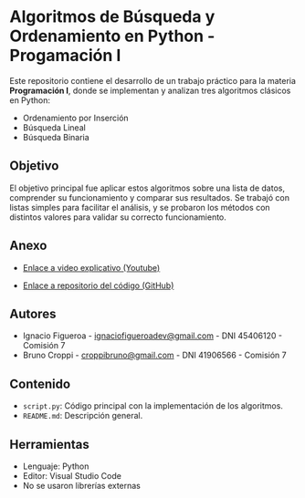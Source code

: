 # Algoritmos de Búsqueda y Ordenamiento en Python - Progamación I

Este repositorio contiene el desarrollo de un trabajo práctico para la materia **Programación I**, donde se implementan y analizan tres algoritmos clásicos en Python:

- Ordenamiento por Inserción
- Búsqueda Lineal
- Búsqueda Binaria

## Objetivo

El objetivo principal fue aplicar estos algoritmos sobre una lista de datos, comprender su funcionamiento y comparar sus resultados. Se trabajó con listas simples para facilitar el análisis, y se probaron los métodos con distintos valores para validar su correcto funcionamiento.

## Anexo

- [Enlace a video explicativo (Youtube)](https://youtu.be/06OyYQpJKj4)

- [Enlace a repositorio del código (GitHub)](https://youtu.be/06OyYQpJKj4)

## Autores

- Ignacio Figueroa - [ignaciofigueroadev@gmail.com](mailto:ignaciofigueroadev@gmail.com) - DNI 45406120 - Comisión 7
- Bruno Croppi - [croppibruno@gmail.com](mailto:croppibruno@gmail.com) - DNI 41906566 - Comisión 7

## Contenido

- `script.py`: Código principal con la implementación de los algoritmos.
- `README.md`: Descripción general.

## Herramientas

- Lenguaje: Python
- Editor: Visual Studio Code
- No se usaron librerías externas
